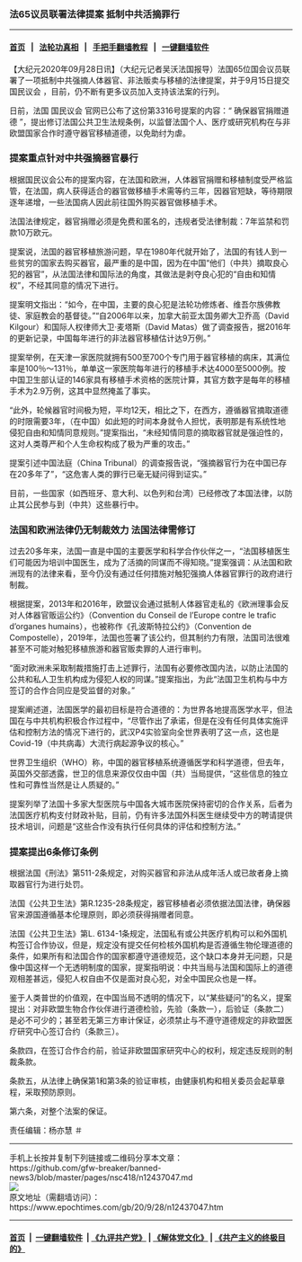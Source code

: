 ### 法65议员联署法律提案 抵制中共活摘罪行
------------------------

#### [首页](https://github.com/gfw-breaker/banned-news3/blob/master/README.md) &nbsp;&nbsp;|&nbsp;&nbsp; [法轮功真相](https://github.com/begood0513/basic/blob/master/README.md)  &nbsp;&nbsp;|&nbsp;&nbsp; [手把手翻墙教程](https://github.com/gfw-breaker/guides/wiki)  &nbsp;&nbsp;|&nbsp;&nbsp; [一键翻墙软件](https://github.com/gfw-breaker/nogfw/blob/master/README.md)  



<div><p style="text-align: left;">
 【大纪元2020年09月28日讯】（大纪元记者吴沃法国报导）法国65位国会议员联署了一项抵制中共强摘人体器官、非法贩卖与移植的法律提案，并于9月15日提交
 <ok href="https://www.epochtimes.com/gb/tag/%E5%9B%BD%E6%B0%91%E8%AE%AE%E4%BC%9A.html">
  国民议会
 </ok>
 ，目前，仍不断有更多议员加入支持该法案的行列。
</p>
<p>
 日前，法国
 <ok href="https://www.epochtimes.com/gb/tag/%E5%9B%BD%E6%B0%91%E8%AE%AE%E4%BC%9A.html">
  国民议会
 </ok>
 官网已公布了这份第3316号提案的内容：“
 <ok href="http://www.assemblee-nationale.fr/dyn/15/textes/l15b3316_proposition-loi#tocUniqueId0" rel="noopener noreferrer" target="_blank">
  确保器官捐赠道德
 </ok>
 ”，提出修订法国公共卫生法规条例，以监督法国个人、医疗或研究机构在与非欧盟国家合作时遵守器官移植道德，以免助纣为虐。
</p>
<h3>
 提案重点针对中共强摘器官暴行
</h3>
<p>
 根据国民议会公布的提案内容，在法国和欧洲，人体器官捐赠和移植制度受严格监管，在法国，病人获得适合的器官做移植手术需等约三年，因器官短缺，等待期限逐年递增，一些法国病人因此前往国外购买器官做移植手术。
</p>
<p>
 法国法律规定，器官捐赠必须是免费和匿名的，违规者受法律制裁：7年监禁和罚款10万欧元。
</p>
<p>
 提案说，法国的器官移植旅游问题，早在1980年代就开始了，法国的有钱人到一些贫穷的国家去购买器官，最严重的是中国，因为在中国“他们（中共）摘取良心犯的器官”，从法国法律和国际法的角度，其做法是剥夺良心犯的“自由和知情权”，不经其同意的情况下进行。
</p>
<p>
 提案明文指出：“如今，在中国，主要的良心犯是法轮功修炼者、维吾尔族佛教徒、家庭教会的基督徒。”“自2006年以来，加拿大前亚太国务卿大卫乔高（David Kilgour）和国际人权律师大卫·麦塔斯（David Matas）做了调查报告，据2016年的更新记录，中国每年进行的非法器官移植估计达9万例。”
</p>
<p>
 提案举例，在天津一家医院就拥有500至700个专门用于器官移植的病床，其满位率是100％～131％，单单这一家医院每年进行的移植手术达4000至5000例。按中国卫生部认证的146家具有移植手术资格的医院计算，其官方数字是每年的移植手术为2.9万例，这其中显然掩盖了事实。
</p>
<p>
 “此外，轮候器官时间极为短，平均12天，相比之下，在西方，遵循器官摘取道德的时限需要3年，（在中国）如此短的时间本身就令人担忧，表明那是有系统性地侵犯自由和知情同意规则。”提案指出，“未经知情同意的摘取器官就是强迫性的，这对人类尊严和个人生命权构成了极为严重的攻击。”
</p>
<p>
 提案引述中国法庭（China Tribunal）的调查报告说，“强摘器官行为在中国已存在20多年了”，“这危害人类的罪行已毫无疑问得到证实。”
</p>
<p>
 目前，一些国家（如西班牙、意大利、以色列和台湾）已经修改了本国法律，以防止其公民参与到（中共）这些暴行中。
</p>
<h3>
 法国和欧洲法律仍无制裁效力 法国法律需修订
</h3>
<p>
 过去20多年来，法国一直是中国的主要医学和科学合作伙伴之一，“法国移植医生们可能因为培训中国医生，成为了活摘的同谋而不得知晓。”提案强调：从法国和欧洲现有的法律来看，至今仍没有通过任何措施对触犯强摘人体器官罪行的政府进行制裁。
</p>
<p>
 根据提案，2013年和2016年，欧盟议会通过抵制人体器官走私的《欧洲理事会反对人体器官贩运公约》（Convention du Conseil de l’Europe contre le trafic d’organes humains），也被称作《孔波斯特拉公约》（Convention de Compostelle），2019年，法国也签署了该公约，但其制约力有限，法国司法很难甚至不可能对触犯移植旅游和器官贩卖罪的人进行审判。
</p>
<p>
 “面对欧洲未采取制裁措施打击上述罪行，法国有必要修改国内法，以防止法国的公共和私人卫生机构成为侵犯人权的同谋。”提案指出，为此“法国卫生机构与中方签订的合作合同应是受监督的对象。”
</p>
<p>
 提案阐述道，法国医学的最初目标是符合道德的：为世界各地提高医学水平，但法国在与中共机构积极合作过程中，“尽管作出了承诺，但是在没有任何具体实施评估和控制方法的情况下进行的，武汉P4实验室向全世界表明了这一点，这也是Covid-19（中共病毒）大流行病起源争议的核心。”
</p>
<p>
 世界卫生组织（WHO）称，中国的器官移植系统遵循医学和科学道德，但去年，英国外交部透露，世卫的信息来源仅仅由中国（共）当局提供，“这些信息的独立性和可靠性当然是让人质疑的。”
</p>
<p>
 提案列举了法国十多家大型医院与中国各大城市医院保持密切的合作关系，后者为法国医疗机构支付财政补贴，目前，仍有许多法国外科医生继续受中方的聘请提供技术培训，问题是“这些合作没有执行任何具体的评估和控制方法。”
</p>
<h3>
 提案提出6条修订条例
</h3>
<p>
 根据法国《刑法》第511-2条规定，对购买器官和非法从成年活人或已故者身上摘取器官行为进行处罚。
</p>
<p>
 法国《公共卫生法》第R.1235-28条规定，器官移植者必须依据法国法律，确保器官来源国遵循基本伦理原则，即必须获得捐赠者同意。
</p>
<p>
 法国《公共卫生法》第L. 6134-1条规定，法国私有或公共医疗机构可以和外国机构签订合作协议，但是，规定没有提交任何检核外国机构是否遵循生物伦理道德的条件，如果所有和法国合作的国家都遵守道德规范，这个缺口本身并无问题，只是像中国这样一个无透明制度的国家，提案指明说：中共当局与法国和国际上的道德观相差甚远，侵犯人权自由不仅是面对良心犯，对全中国民众也是一样。
</p>
<p>
 鉴于人类普世的价值观，在中国当局不透明的情况下，以“某些疑问”的名义，提案提出：对非欧盟生物合作伙伴进行道德检验，先验（条款一），后验证（条款二）是必不可少的；甚至若无第三方审计保证，必须禁止与不遵守道德规定的非欧盟医疗研究中心签订合约（条款三）。
</p>
<p>
 条款四，在签订合作合约前，验证非欧盟国家研究中心的权利，规定违反规则的制裁条款。
</p>
<p>
 条款五，从法律上确保第1和第3条的验证审核，由健康机构和相关委员会起草章程，采取预防原则。
</p>
<p>
 第六条，对整个法案的保证。
</p>
<p>
 责任编辑：杨亦慧 ＃
</p>
</div>
<hr/>
手机上长按并复制下列链接或二维码分享本文章：<br/>
https://github.com/gfw-breaker/banned-news3/blob/master/pages/nsc418/n12437047.md <br/>
<a href='https://github.com/gfw-breaker/banned-news3/blob/master/pages/nsc418/n12437047.md'><img src='https://github.com/gfw-breaker/banned-news3/blob/master/pages/nsc418/n12437047.md.png'/></a> <br/>
原文地址（需翻墙访问）：https://www.epochtimes.com/gb/20/9/28/n12437047.htm


------------------------
#### [首页](https://github.com/gfw-breaker/banned-news3/blob/master/README.md) &nbsp;|&nbsp; [一键翻墙软件](https://github.com/gfw-breaker/nogfw/blob/master/README.md) &nbsp;| [《九评共产党》](https://github.com/gfw-breaker/9ping.md/blob/master/README.md#九评之一评共产党是什么) | [《解体党文化》](https://github.com/gfw-breaker/jtdwh.md/blob/master/README.md) | [《共产主义的终极目的》](https://github.com/gfw-breaker/gczydzjmd.md/blob/master/README.md)


<img src='http://gfw-breaker.win/banned-news3/pages/nsc418/n12437047.md' width='0px' height='0px'/>